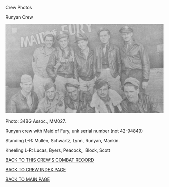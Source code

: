 
Crew Photos






 




Runyan Crew  
  

![](Runyan.jpg)  

Photo: 34BG Assoc., MM027.  

Runyan crew with Maid of Fury, unk serial number (not 42-94849)  

Standing L-R: Mullen, Schwartz, Lynn, Runyan, Mankin.  

Kneeling L-R: Lucas, Byers, Peacock,, Block, Scott  
  

[BACK TO THIS CREW'S COMBAT RECORD](../crews/Runyan.md)  

[BACK TO CREW INDEX PAGE](../000crews.md)  

[BACK TO MAIN PAGE](../index.md)


